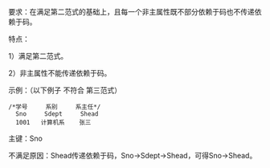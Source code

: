 要求：在满足第二范式的基础上，且每一个非主属性既不部分依赖于码也不传递依赖于码。

特点：

1）满足第二范式。

2）非主属性不能传递依赖于码。

示例：（以下例子 不符合 第三范式）

```
/*学号     系别     系主任*/
  Sno     Sdept     Shead
  1001   计算机系    张三

```

主键：Sno

不满足原因：Shead传递依赖于码，Sno-&gt;Sdept-&gt;Shead，可得Sno-&gt;Shead。

